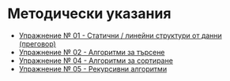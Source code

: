 # Методически указания

- [Упражнение № 01 - Статични / линейни структури от данни (преговор)](W01/101.md)
- [Упражнение № 02 - Алгоритми за търсене](W02/102.md)
- [Упражнение № 04 - Алгоритми за сортиране](W04/104.md)
- [Упражнение № 05 - Рекурсивни алгоритми](W05/105.md)
